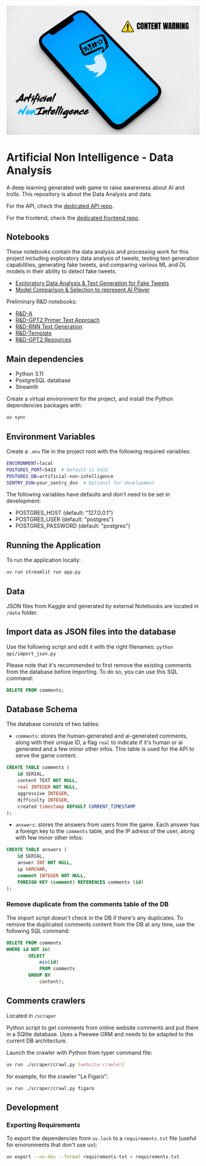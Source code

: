 <img src=images/Cover_photo_Artifical_NonIntelligence.png>

# Artificial Non Intelligence - Data Analysis

A deep learning generated web game to raise awareness about AI and trolls.
This repository is about the Data Analysis and data.

For the API, check the [dedicated API repo](https://github.com/bolinocroustibat/artificial-non-intelligence-api).

For the frontend, check the [dedicated frontend repo](https://github.com/bolinocroustibat/artificial-non-intelligence-frontend).

## Notebooks

These notebooks contain the data analysis and processing work for this project including exploratory data analysis of tweets, testing text generation capabilities, generating fake tweets, and comparing various ML and DL models in their ability to detect fake tweets.     

- [Exploratory Data Analysis & Text Generation for Fake Tweets](https://colab.research.google.com/drive/1ZcTjCIe_RXHtVwk9v_z5SlwRmfdnEBfM?usp=sharing)
- [Model Comparison & Selection to represent AI Player](https://colab.research.google.com/drive/1INR2W0NlG5qYsan94eS-hUvSOmzBO38O?usp=sharing)

Preliminary R&D notebooks: 
- [R&D-A](https://colab.research.google.com/drive/1pjQPQVu6jJOYleQ1VoCv_kRtPeVgc3NR)
- [R&D-GPT2 Primer Text Approach](https://colab.research.google.com/drive/1NHUtwSCIZSj4I8q8KmLBY3SKtP6mTEDB)
- [R&D-RNN Text Generation](https://colab.research.google.com/drive/1Wm9Go9oA6_wQz5gGinOfYJxkUWulvXjL)
- [R&D-Template](https://colab.research.google.com/drive/1FevBBLTL4EByWy49a-EUx5fHmr_z6I2M)
- [R&D-GPT2 Resources](https://colab.research.google.com/drive/1PTbX8Ncl-OiZgqut6X06a4yKZ2roGItF?usp=sharing)

## Main dependencies

- Python 3.11
- PostgreSQL database
- Streamlit

Create a virtual environment for the project, and install the Python dependencies packages with:
```sh
uv sync
```

## Environment Variables

Create a `.env` file in the project root with the following required variables:
```sh
ENVIRONMENT=local
POSTGRES_PORT=5433  # Default is 5432
POSTGRES_DB=artificial-non-intelligence
SENTRY_DSN=your_sentry_dsn  # Optional for development
```

The following variables have defaults and don't need to be set in development:
- POSTGRES_HOST (default: "127.0.0.1")
- POSTGRES_USER (default: "postgres")
- POSTGRES_PASSWORD (default: "postgres")

## Running the Application

To run the application locally:

```sh
uv run streamlit run app.py
```

## Data

JSON files from Kaggle and generated by external Notebooks are located in `/data` folder.

## Import data as JSON files into the database

Use the following script and edit it with the right filenames:
`python api/import_json.py`

Please note that it's recommended to first remove the existing comments from the database before importing. To do so, you can use this SQL command:
```sql
DELETE FROM comments;
```

## Database Schema

The database consists of two tables:

- `comments`: stores the human-generated and ai-generated comments, along with their unique ID, a flag `real` to indicate if it's human or ai generated and a few minor other infos. This table is used for the API to serve the game content.
```sql
CREATE TABLE comments (
	id SERIAL,
	content TEXT NOT NULL,
	real INTEGER NOT NULL,
	aggressive INTEGER,
	difficulty INTEGER,
	created timestamp DEFAULT CURRENT_TIMESTAMP
);
```

- `answers`: stores the answers from users from the game. Each answer has a foreign key to the `comments` table, and the IP adress of the user, along with few minor other infos:
```sql
CREATE TABLE answers (
	id SERIAL,
	answer INT NOT NULL,
	ip VARCHAR,
	comment INTEGER NOT NULL,
	FOREIGN KEY (comment) REFERENCES comments (id)
);
```

### Remove duplicate from the comments table of the DB

The import script doesn't check in the DB if there's any duplicates.
To remove the duplicated comments content from the DB at any time, use the following SQL command:
```sql
DELETE FROM comments
WHERE id NOT in(
		SELECT
			min(id)
			FROM comments
		GROUP BY
			content);
```

## Comments crawlers

Located in `/scraper`

Python script to get comments from online website comments and put them in a SQlite database. Uses a Peewee ORM and needs to be adapted to the current DB architecture.

Launch the crawler with Python from typer command file:
```sh
uv run ./scraper/crawl.py [website-crawler]
```

for example, for the crawler "Le Figaro":
```sh
uv run ./scraper/crawl.py figaro
```

## Development

### Exporting Requirements

To export the dependencies from `uv.lock` to a `requirements.txt` file (useful for environments that don't use uv):

```sh
uv export --no-dev --format requirements-txt > requirements.txt
```

